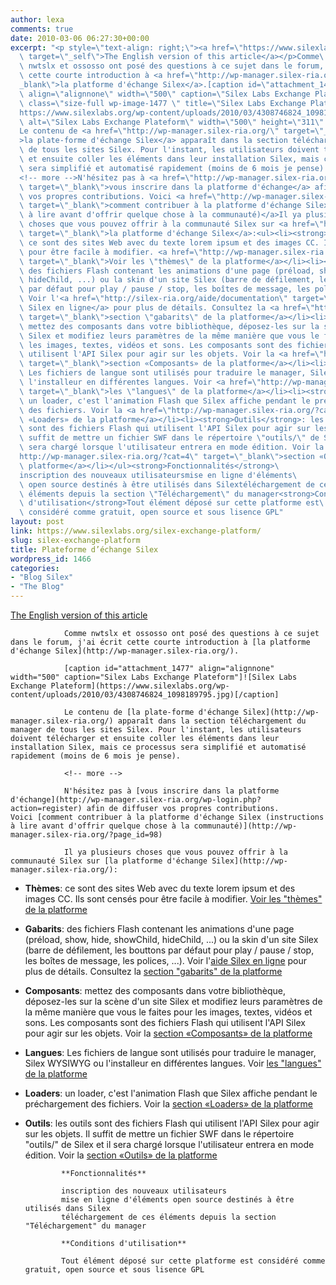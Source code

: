 ```yaml
---
author: lexa
comments: true
date: 2010-03-06 06:27:30+00:00
excerpt: "<p style=\"text-align: right;\"><a href=\"https://www.silexlabs.org/en/2010/03/silex-exchange-platform/\"\
  \ target=\"_self\">The English version of this article</a></p>Comme\
  \ nwtslx et ossosso ont posé des questions à ce sujet dans le forum, j'ai écrit\
  \ cette courte introduction à <a href=\"http://wp-manager.silex-ria.org/\" target=\"\
  _blank\">la platforme d'échange Silex</a>.[caption id=\"attachment_1477\"\
  \ align=\"alignnone\" width=\"500\" caption=\"Silex Labs Exchange Plateform\"]<img\
  \ class=\"size-full wp-image-1477 \" title=\"Silex Labs Exchange Plateform\" src=\"\
  https://www.silexlabs.org/wp-content/uploads/2010/03/4308746824_1098189795.jpg\"\
  \ alt=\"Silex Labs Exchange Plateform\" width=\"500\" height=\"311\" />[/caption]\
  Le contenu de <a href=\"http://wp-manager.silex-ria.org/\" target=\"_blank\"\
  >la plate-forme d'échange Silex</a> apparaît dans la section téléchargement du manager\
  \ de tous les sites Silex. Pour l'instant, les utilisateurs doivent télécharger\
  \ et ensuite coller les éléments dans leur installation Silex, mais ce processus\
  \ sera simplifié et automatisé rapidement (moins de 6 mois je pense).\
  <!-- more -->N'hésitez pas à <a href=\"http://wp-manager.silex-ria.org/wp-login.php?action=register\"\
  \ target=\"_blank\">vous inscrire dans la platforme d'échange</a> afin de diffuser\
  \ vos propres contributions. Voici <a href=\"http://wp-manager.silex-ria.org/?page_id=98\"\
  \ target=\"_blank\">comment contribuer à la platforme d'échange Silex (instructions\
  \ à lire avant d'offrir quelque chose à la communauté)</a>Il ya plusieurs\
  \ choses que vous pouvez offrir à la communauté Silex sur <a href=\"http://wp-manager.silex-ria.org/\"\
  \ target=\"_blank\">la platforme d'échange Silex</a>:<ul><li><strong>Thèmes</strong>:\
  \ ce sont des sites Web avec du texte lorem ipsum et des images CC. Ils sont censés\
  \ pour être facile à modifier. <a href=\"http://wp-manager.silex-ria.org/?cat=6\"\
  \ target=\"_blank\">Voir les \"thèmes\" de la platforme</a></li><li><strong>Gabarits</strong>:\
  \ des fichiers Flash contenant les animations d'une page (préload, show, hide, showChild,\
  \ hideChild, ...) ou la skin d'un site Silex (barre de défilement, les bouttons\
  \ par défaut pour play / pause / stop, les boîtes de message, les polices, ...).\
  \ Voir l'<a href=\"http://silex-ria.org/aide/documentation\" target=\"_blank\">aide\
  \ Silex en ligne</a> pour plus de détails. Consultez la <a href=\"http://wp-manager.silex-ria.org/?cat=5\"\
  \ target=\"_blank\">section \"gabarits\" de la platforme</a></li><li><strong>Composants</strong>:\
  \ mettez des composants dans votre bibliothèque, déposez-les sur la scène d'un site\
  \ Silex et modifiez leurs paramètres de la même manière que vous le faites pour\
  \ les images, textes, vidéos et sons. Les composants sont des fichiers Flash qui\
  \ utilisent l'API Silex pour agir sur les objets. Voir la <a href=\"http://wp-manager.silex-ria.org/?cat=7\"\
  \ target=\"_blank\">section «Composants» de la platforme</a></li><li><strong>Langues</strong>:\
  \ Les fichiers de langue sont utilisés pour traduire le manager, Silex WYSIWYG ou\
  \ l'installeur en différentes langues. Voir <a href=\"http://wp-manager.silex-ria.org/?cat=9\"\
  \ target=\"_blank\">les \"langues\" de la platforme</a></li><li><strong>Loaders</strong>:\
  \ un loader, c'est l'animation Flash que Silex affiche pendant le préchargement\
  \ des fichiers. Voir la <a href=\"http://wp-manager.silex-ria.org/?cat=8\">section\
  \ «Loaders» de la platforme</a></li><li><strong>Outils</strong>: les outils\
  \ sont des fichiers Flash qui utilisent l'API Silex pour agir sur les objets. Il\
  \ suffit de mettre un fichier SWF dans le répertoire \"outils/\" de Silex et il\
  \ sera chargé lorsque l'utilisateur entrera en mode édition. Voir la <a href=\"\
  http://wp-manager.silex-ria.org/?cat=4\" target=\"_blank\">section «Outils» de la\
  \ platforme</a></li></ul><strong>Fonctionnalités</strong>\
  inscription des nouveaux utilisateursmise en ligne d'éléments\
  \ open source destinés à être utilisés dans Silextéléchargement de ces\
  \ éléments depuis la section \"Téléchargement\" du manager<strong>Conditions\
  \ d'utilisation</strong>Tout élément déposé sur cette platforme est\
  \ considéré comme gratuit, open source et sous lisence GPL"
layout: post
link: https://www.silexlabs.org/silex-exchange-platform/
slug: silex-exchange-platform
title: Plateforme d’échange Silex
wordpress_id: 1466
categories:
- "Blog Silex"
- "The Blog"
---
```


[The English version of this article](https://www.silexlabs.org/en/2010/03/silex-exchange-platform/)



				Comme nwtslx et ossosso ont posé des questions à ce sujet dans le forum, j'ai écrit cette courte introduction à [la platforme d'échange Silex](http://wp-manager.silex-ria.org/).

				[caption id="attachment_1477" align="alignnone" width="500" caption="Silex Labs Exchange Plateform"]![Silex Labs Exchange Plateform](https://www.silexlabs.org/wp-content/uploads/2010/03/4308746824_1098189795.jpg)[/caption]

				Le contenu de [la plate-forme d'échange Silex](http://wp-manager.silex-ria.org/) apparaît dans la section téléchargement du manager de tous les sites Silex. Pour l'instant, les utilisateurs doivent télécharger et ensuite coller les éléments dans leur installation Silex, mais ce processus sera simplifié et automatisé rapidement (moins de 6 mois je pense).

				<!-- more -->

				N'hésitez pas à [vous inscrire dans la platforme d'échange](http://wp-manager.silex-ria.org/wp-login.php?action=register) afin de diffuser vos propres contributions. Voici [comment contribuer à la platforme d'échange Silex (instructions à lire avant d'offrir quelque chose à la communauté)](http://wp-manager.silex-ria.org/?page_id=98)

				Il ya plusieurs choses que vous pouvez offrir à la communauté Silex sur [la platforme d'échange Silex](http://wp-manager.silex-ria.org/):




  * **Thèmes**: ce sont des sites Web avec du texte lorem ipsum et des images CC. Ils sont censés pour être facile à modifier. [Voir les "thèmes" de la platforme](http://wp-manager.silex-ria.org/?cat=6)


  * **Gabarits**: des fichiers Flash contenant les animations d'une page (préload, show, hide, showChild, hideChild, ...) ou la skin d'un site Silex (barre de défilement, les bouttons par défaut pour play / pause / stop, les boîtes de message, les polices, ...). Voir l'[aide Silex en ligne](http://silex-ria.org/aide/documentation) pour plus de détails. Consultez la [section "gabarits" de la platforme](http://wp-manager.silex-ria.org/?cat=5)


  * **Composants**: mettez des composants dans votre bibliothèque, déposez-les sur la scène d'un site Silex et modifiez leurs paramètres de la même manière que vous le faites pour les images, textes, vidéos et sons. Les composants sont des fichiers Flash qui utilisent l'API Silex pour agir sur les objets. Voir la [section «Composants» de la platforme](http://wp-manager.silex-ria.org/?cat=7)


  * **Langues**: Les fichiers de langue sont utilisés pour traduire le manager, Silex WYSIWYG ou l'installeur en différentes langues. Voir [les "langues" de la platforme](http://wp-manager.silex-ria.org/?cat=9)


  * **Loaders**: un loader, c'est l'animation Flash que Silex affiche pendant le préchargement des fichiers. Voir la [section «Loaders» de la platforme](http://wp-manager.silex-ria.org/?cat=8)


  * **Outils**: les outils sont des fichiers Flash qui utilisent l'API Silex pour agir sur les objets. Il suffit de mettre un fichier SWF dans le répertoire "outils/" de Silex et il sera chargé lorsque l'utilisateur entrera en mode édition. Voir la [section «Outils» de la platforme](http://wp-manager.silex-ria.org/?cat=4)


				**Fonctionnalités**

				inscription des nouveaux utilisateurs
				mise en ligne d'éléments open source destinés à être utilisés dans Silex
				téléchargement de ces éléments depuis la section "Téléchargement" du manager

				**Conditions d'utilisation**

				Tout élément déposé sur cette platforme est considéré comme gratuit, open source et sous lisence GPL
